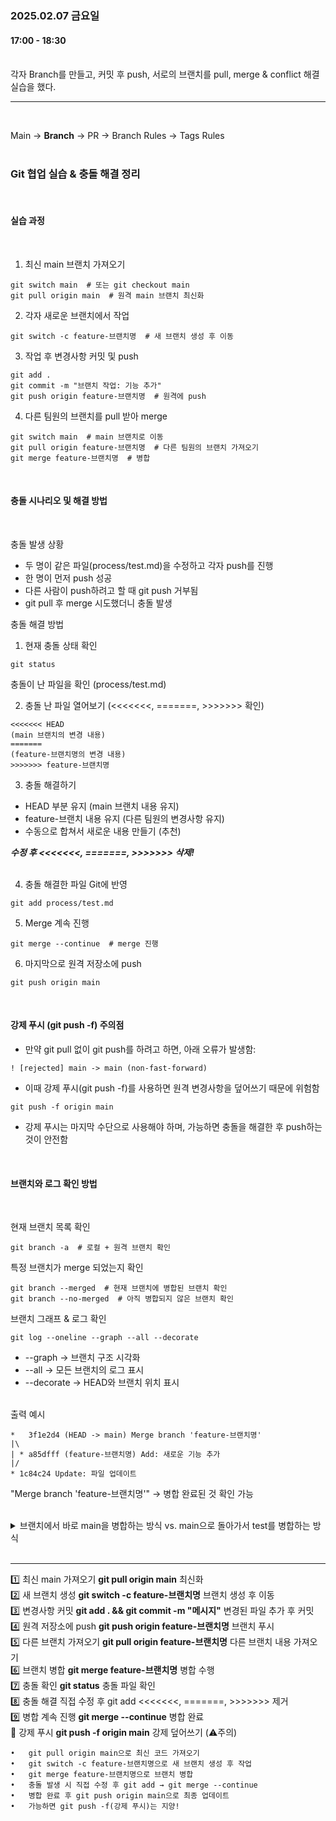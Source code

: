 ### 2025.02.07 금요일   
#### 17:00 - 18:30
<br>  
각자 Branch를 만들고, 커밋 후 push, 서로의 브랜치를 pull, merge & conflict 해결 실습을 했다.  



<br>  

---  
<br>  

Main → **Branch** → PR → Branch Rules → Tags Rules  
<br>  


### Git 협업 실습 & 충돌 해결 정리
<br>

#### 실습 과정  
<br>

1.	최신 main 브랜치 가져오기

```
git switch main  # 또는 git checkout main
git pull origin main  # 원격 main 브랜치 최신화
```

2.	각자 새로운 브랜치에서 작업

```
git switch -c feature-브랜치명  # 새 브랜치 생성 후 이동
```

3.	작업 후 변경사항 커밋 및 push

```
git add .
git commit -m "브랜치 작업: 기능 추가"
git push origin feature-브랜치명  # 원격에 push
```

4.	다른 팀원의 브랜치를 pull 받아 merge

```
git switch main  # main 브랜치로 이동
git pull origin feature-브랜치명  # 다른 팀원의 브랜치 가져오기
git merge feature-브랜치명  # 병합
```
<br>  

#### 충돌 시나리오 및 해결 방법
<br>

충돌 발생 상황  
- 두 명이 같은 파일(process/test.md)을 수정하고 각자 push를 진행  
- 한 명이 먼저 push 성공  
- 다른 사람이 push하려고 할 때 git push 거부됨  
- git pull 후 merge 시도했더니 충돌 발생  


충돌 해결 방법  
1.	현재 충돌 상태 확인
```
git status
```
충돌이 난 파일을 확인 (process/test.md)

2.	충돌 난 파일 열어보기 (<<<<<<<, =======, >>>>>>> 확인)

```
<<<<<<< HEAD
(main 브랜치의 변경 내용)
=======
(feature-브랜치명의 변경 내용)
>>>>>>> feature-브랜치명
```

3.	충돌 해결하기
- HEAD 부분 유지 (main 브랜치 내용 유지)
- feature-브랜치 내용 유지 (다른 팀원의 변경사항 유지)
- 수동으로 합쳐서 새로운 내용 만들기 (추천)   

***수정 후 <<<<<<<, =======, >>>>>>> 삭제!***  
<br>

4.	충돌 해결한 파일 Git에 반영
```
git add process/test.md
```

5.	Merge 계속 진행
```
git merge --continue  # merge 진행
```

6.	마지막으로 원격 저장소에 push
```
git push origin main
```
<br>

#### 강제 푸시 (git push -f) 주의점
- 만약 git pull 없이 git push를 하려고 하면, 아래 오류가 발생함:
```
! [rejected] main -> main (non-fast-forward)
```

- 이때 강제 푸시(git push -f)를 사용하면 원격 변경사항을 덮어쓰기 때문에 위험함
```
git push -f origin main
```
- 강제 푸시는 마지막 수단으로 사용해야 하며, 가능하면 충돌을 해결한 후 push하는 것이 안전함

<br>  

#### 브랜치와 로그 확인 방법
<br>

현재 브랜치 목록 확인
```
git branch -a  # 로컬 + 원격 브랜치 확인
```
특정 브랜치가 merge 되었는지 확인
```
git branch --merged  # 현재 브랜치에 병합된 브랜치 확인
git branch --no-merged  # 아직 병합되지 않은 브랜치 확인
```
브랜치 그래프 & 로그 확인
```
git log --oneline --graph --all --decorate
```
- --graph → 브랜치 구조 시각화  
- --all → 모든 브랜치의 로그 표시
- --decorate → HEAD와 브랜치 위치 표시

<br>
출력 예시

```
*   3f1e2d4 (HEAD -> main) Merge branch 'feature-브랜치명'
|\
| * a85dfff (feature-브랜치명) Add: 새로운 기능 추가
|/
* 1c84c24 Update: 파일 업데이트
```
"Merge branch 'feature-브랜치명'" → 병합 완료된 것 확인 가능

<br>

<details><summary> 브랜치에서 바로 main을 병합하는 방식 vs. main으로 돌아가서 test를 병합하는 방식</summary>

<br>  

1. 브랜치에서 바로 main을 merge하는 방식
```
git switch 브랜치이름
git merge main
```

- test에서 계속 개발을 진행 중이고, 최신 main 변경 사항을 반영해야 하는 경우
- 작업을 계속 이어가기 위한 업데이트 목적 (예: test가 main보다 오래된 경우)
- 기능이 아직 완성되지 않아 test를 유지할 필요가 있는 경우  
<br>  

예제 시나리오

- test 브랜치에서 기능 개발 중인데, main에서 버그 수정이 이루어짐
- 최신 main 변경 사항을 test로 병합하여, 테스트 환경에서도 버그 수정 반영
- 충돌이 발생하면 해결 후 다시 test 브랜치에서 개발 계속 진행  
<br>

2. main 브랜치에서 test를 병합하는 방식
```
git switch main
git merge test
```

- test 브랜치에서의 작업이 끝났고, 이제 main에 반영해야 하는 경우
- 팀 협업에서 test 브랜치는 작업용이고, 최종 배포는 main에서 이루어지는 경우
- Pull Request(PR)로 test 브랜치를 main에 병합하는 경우

<br>  

예제 시나리오  
- test에서 기능 개발 완료 → 코드 리뷰 후 main에 병합
- 배포를 위해 test의 모든 변경 사항을 main에 반영
- 이후 test를 계속 사용할 경우, 다시 test 브랜치를 main에서 새로 생성하거나 유지

<br>  


|방식|	목적|	사용 사례|
|----|-----|------|
|main으로 이동 후 merge |	최종 반영|	기능 개발이 완료되어 main에 반영할 때 (feature → main)|
|branch에서 merge |	최신화	| test에서 개발을 계속할 때 최신 변경 사항 반영 (main의 업데이트를 가져올 때)|

</details>
<br>

---  

1️⃣ 최신 main 가져오기	**git pull origin main**	최신화  
2️⃣ 새 브랜치 생성	**git switch -c feature-브랜치명**	브랜치 생성 후 이동  
3️⃣ 변경사항 커밋	**git add . && git commit -m "메시지"**	변경된 파일 추가 후 커밋  
4️⃣ 원격 저장소에 push	**git push origin feature-브랜치명**	브랜치 푸시  
5️⃣ 다른 브랜치 가져오기	**git pull origin feature-브랜치명**	다른 브랜치 내용 가져오기  
6️⃣ 브랜치 병합	**git merge feature-브랜치명**	병합 수행  
7️⃣ 충돌 확인	**git status**	충돌 파일 확인  
8️⃣ 충돌 해결	직접 수정 후 git add	<<<<<<<, =======, >>>>>>> 제거  
9️⃣ 병합 계속 진행	**git merge --continue**	병합 완료  
🔄 강제 푸시	**git push -f origin main**	강제 덮어쓰기 (⚠️주의)  


	•	git pull origin main으로 최신 코드 가져오기
	•	git switch -c feature-브랜치명으로 새 브랜치 생성 후 작업
	•	git merge feature-브랜치명으로 브랜치 병합
	•	충돌 발생 시 직접 수정 후 git add → git merge --continue
	•	병합 완료 후 git push origin main으로 최종 업데이트
	•	가능하면 git push -f(강제 푸시)는 지양!

